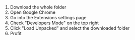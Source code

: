 1. Download the whole folder
2. Open Google Chrome
3. Go into the Extensions settings page
4. Check "Developers Mode" on the top right
5. Click "Load Unpacked" and select the downloaded folder
6. Profit
